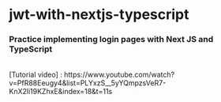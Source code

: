 # jwt-with-nextjs-typescript

### Practice implementing login pages with Next JS and TypeScript
<br>
[Tutorial video] : https://www.youtube.com/watch?v=PfR88Eeugy4&list=PLYxzS__5yYQmpzsVeR7-KnX2li19KZhxE&index=18&t=11s
